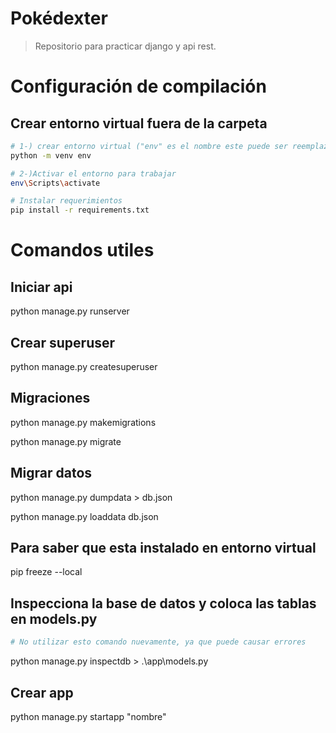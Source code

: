 # Pokédexter
> Repositorio para practicar django y api rest.

# Configuración de compilación
## Crear entorno virtual fuera de la carpeta
``` bash
# 1-) crear entorno virtual ("env" es el nombre este puede ser reemplazado por cualquiera)
python -m venv env

# 2-)Activar el entorno para trabajar
env\Scripts\activate

# Instalar requerimientos 
pip install -r requirements.txt
```

# Comandos utiles 

## Iniciar api
python manage.py runserver

## Crear superuser
python manage.py createsuperuser

## Migraciones 
python manage.py makemigrations

python manage.py migrate

## Migrar datos
python manage.py dumpdata > db.json

python manage.py loaddata db.json

## Para saber que esta instalado en entorno virtual
pip freeze --local

## Inspecciona la base de datos y coloca las tablas en models.py
``` bash
# No utilizar esto comando nuevamente, ya que puede causar errores
```
python manage.py inspectdb > .\app\models.py

## Crear app
python manage.py startapp "nombre"
